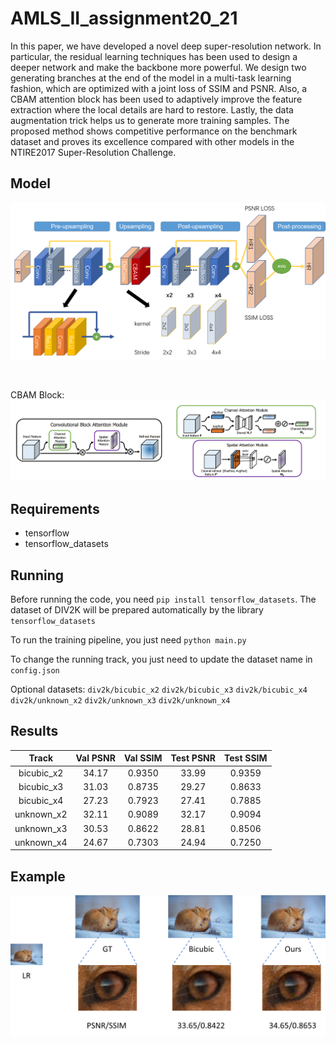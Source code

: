 # AMLS_II_assignment20_21
In this paper, we have developed a novel deep super-resolution network. In particular, the residual learning techniques has been used to design a deeper network and make the backbone more powerful. We design two generating branches at the end of the model in a multi-task learning fashion, which are optimized with a joint loss of SSIM and PSNR. Also, a CBAM attention block has been used to adaptively improve the feature extraction where the local details are hard to restore. Lastly, the data augmentation trick helps us to generate more training samples. The proposed method shows competitive performance on the benchmark dataset and proves its excellence compared with other models in the NTIRE2017 Super-Resolution Challenge.

## Model
![image](img/model.png)  

<br>

CBAM Block:
![image](img/cbam.png)  


## Requirements

* tensorflow
* tensorflow_datasets

## Running
Before running the code, you need `pip install tensorflow_datasets`.
The dataset of DIV2K will be prepared automatically by the library `tensorflow_datasets`

To run the training pipeline, you just need `python main.py`

To change the running track, you just need to update the dataset name in `config.json`

Optional datasets: `div2k/bicubic_x2` `div2k/bicubic_x3` `div2k/bicubic_x4` `div2k/unknown_x2` `div2k/unknown_x3` `div2k/unknown_x4`

## Results

|    Track   | Val PSNR | Val SSIM | Test PSNR | Test SSIM |
|:----------:|:--------:|:--------:|:---------:|:---------:|
| bicubic_x2 |   34.17  |  0.9350  |   33.99   |   0.9359  |
| bicubic_x3 |   31.03  |  0.8735  |   29.27   |   0.8633  |
| bicubic_x4 |   27.23  |  0.7923  |   27.41   |   0.7885  |
| unknown_x2 |   32.11  |  0.9089  |   32.17   |   0.9094  |
| unknown_x3 |   30.53  |  0.8622  |   28.81   |   0.8506  |
| unknown_x4 |   24.67  |  0.7303  |   24.94   |   0.7250  |

## Example
![image](img/compare.png)  
